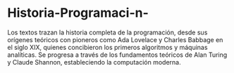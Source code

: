 # Historia-Programaci-n-
Los textos trazan la historia completa de la programación, desde sus orígenes teóricos con pioneros como Ada Lovelace y Charles Babbage en el siglo XIX, quienes concibieron los primeros algoritmos y máquinas analíticas. Se progresa a través de los fundamentos teóricos de Alan Turing y Claude Shannon, estableciendo la computación moderna. 
